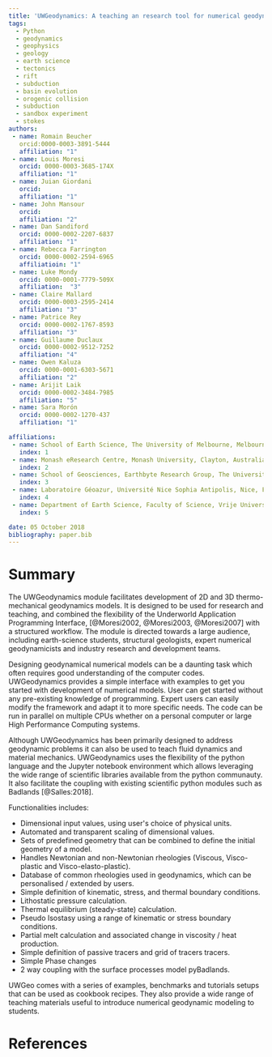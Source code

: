 ```yaml
---
title: 'UWGeodynamics: A teaching an research tool for numerical geodynamic modelling'
tags:
  - Python
  - geodynamics
  - geophysics
  - geology
  - earth science
  - tectonics
  - rift
  - subduction
  - basin evolution
  - orogenic collision
  - subduction
  - sandbox experiment
  - stokes
authors:
 - name: Romain Beucher
   orcid:0000-0003-3891-5444
   affiliation: "1"
 - name: Louis Moresi
   orcid: 0000-0003-3685-174X
   affiliation: "1"
 - name: Juian Giordani
   orcid:
   affiliation: "1"
 - name: John Mansour
   orcid:
   affiliation: "2"
 - name: Dan Sandiford
   orcid: 0000-0002-2207-6837
   affiliation: "1"
 - name: Rebecca Farrington
   orcid: 0000-0002-2594-6965
   affiliatioin: "1"
 - name: Luke Mondy
   orcid: 0000-0001-7779-509X
   affiliation:  "3"
 - name: Claire Mallard
   orcid: 0000-0003-2595-2414
   affiliation: "3"
 - name: Patrice Rey
   orcid: 0000-0002-1767-8593
   affiliation: "3"
 - name: Guillaume Duclaux
   orcid: 0000-0002-9512-7252
   affiliation: "4"
 - name: Owen Kaluza
   orcid: 0000-0001-6303-5671
   affiliation: "2"
 - name: Arijit Laik
   orcid: 0000-0002-3484-7985
   affiliation: "5"
 - name: Sara Morón
   orcid: 0000-0002-1270-437
   affiliation: "1"

affiliations:
 - name: School of Earth Science, The University of Melbourne, Melbourne, Australia
   index: 1
 - name: Monash eResearch Centre, Monash University, Clayton, Australia
   index: 2
 - name: School of Geosciences, Earthbyte Research Group, The University of Sydney, Australia
   index: 3
 - name: Laboratoire Géoazur, Université Nice Sophia Antipolis, Nice, France
   index: 4
 - name: Department of Earth Science, Faculty of Science, Vrije Universiteit, Amsterdam
   index: 5

date: 05 October 2018
bibliography: paper.bib
---
```


# Summary

The UWGeodynamics module facilitates development of 2D and 3D thermo-mechanical
geodynamics models. It is designed to be used for research and teaching,
and combined the flexibility of the Underworld Application Programming Interface,
[@Moresi2002, @Moresi2003, @Moresi2007] with a structured workflow.
The module is directed towards a large audience, including earth-science
students, structural geologists, expert numerical geodynamicists and
industry research and development teams.

Designing geodynamical numerical models can be a daunting task which
often requires good understanding of the computer codes.
UWGeodynamics provides a simple interface with examples to get you started
with development of numerical models. User can get started without any
pre-existing knowledge of programming. Expert users can easily modify the
framework and adapt it to more specific needs. The code can be run in parallel
on multiple CPUs whether on a personal computer or large High Performance
Computing systems.

Although UWGeodynamics has been primarily designed to address geodynamic
problems it can also be used to teach fluid dynamics and material mechanics.
UWGeodynamics uses the flexibility of the python language and the Jupyter
notebook environment which allows leveraging the wide range of scientific
libraries available from the python communauty.
It also facilitate the coupling with existing scientific python modules such
as Badlands [@Salles:2018].

Functionalities includes:

- Dimensional input values, using user's choice of physical units.
- Automated and transparent scaling of dimensional values.
- Sets of predefined geometry that can be combined to define the
  initial geometry of a model.
- Handles Newtonian and non-Newtonian rheologies (Viscous, Visco-plastic and
  Visco-elasto-plastic).
- Database of common rheologies used in geodynamics, which can be
  personalised / extended by users.
- Simple definition of kinematic, stress, and thermal boundary conditions.
- Lithostatic pressure calculation.
- Thermal equilibrium (steady-state) calculation.
- Pseudo Isostasy using a range of kinematic or stress boundary conditions.
- Partial melt calculation and associated change in viscosity / heat production.
- Simple definition of passive tracers and grid of tracers tracers.
- Simple Phase changes
- 2 way coupling with the surface processes model pyBadlands.

UWGeo comes with a series of examples, benchmarks and tutorials setups that can
be used as cookbook recipes. They also provide a wide range of teaching materials
useful to introduce numerical geodynamic modeling to students.

# References
